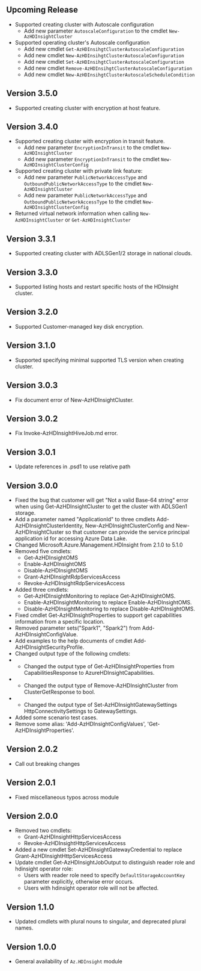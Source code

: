 <!--
    Please leave this section at the top of the change log.

    Changes for the upcoming release should go under the section titled "Upcoming Release", and should adhere to the following format:

    ## Upcoming Release
    * Overview of change #1
        - Additional information about change #1
    * Overview of change #2
        - Additional information about change #2
        - Additional information about change #2
    * Overview of change #3
    * Overview of change #4
        - Additional information about change #4

    ## YYYY.MM.DD - Version X.Y.Z (Previous Release)
    * Overview of change #1
        - Additional information about change #1
-->
## Upcoming Release
* Supported creating cluster with Autoscale configuration
    - Add new parameter `AutoscaleConfiguration` to the cmdlet `New-AzHDInsightCluster`
* Supported operating cluster's Autoscale configuration
    - Add new cmdlet `Get-AzHDInsihgtClusterAutoscaleConfiguration`
    - Add new cmdlet `New-AzHDInsihgtClusterAutoscaleConfiguration`
    - Add new cmdlet `Set-AzHDInsihgtClusterAutoscaleConfiguration`
    - Add new cmdlet `Remove-AzHDInsihgtClusterAutoscaleConfiguration`
    - Add new cmdlet `New-AzHDInsihgtClusterAutoscaleScheduleCondition`

## Version 3.5.0
* Supported creating cluster with encryption at host feature.

## Version 3.4.0
* Supported creating cluster with encryption in transit feature.
    - Add new parameter `EncryptionInTransit` to the cmdlet `New-AzHDInsightCluster`
	- Add new parameter `EncryptionInTransit` to the cmdlet `New-AzHDInsightClusterConfig`
* Supported creating cluster with private link feature:
    - Add new parameter `PublicNetworkAccessType` and `OutboundPublicNetworkAccessType` to the cmdlet `New-AzHDInsightCluster`
    - Add new parameter `PublicNetworkAccessType` and `OutboundPublicNetworkAccessType` to the cmdlet `New-AzHDInsightClusterConfig`
* Returned virtual network information when calling `New-AzHDInsightCluster` or `Get-AzHDInsightCluster`


## Version 3.3.1
* Supported creating cluster with ADLSGen1/2 storage in national clouds.

## Version 3.3.0
* Supported listing hosts and restart specific hosts of the HDInsight cluster.

## Version 3.2.0
* Supported Customer-managed key disk encryption.

## Version 3.1.0
* Supported specifying minimal supported TLS version when creating cluster.

## Version 3.0.3
* Fix document error of New-AzHDInsightCluster.

## Version 3.0.2
* Fix Invoke-AzHDInsightHiveJob.md error.

## Version 3.0.1
* Update references in .psd1 to use relative path

## Version 3.0.0
* Fixed the bug that customer will get "Not a valid Base-64 string" error when using Get-AzHDInsightCluster to get the cluster with ADLSGen1 storage.
* Add a parameter named "ApplicationId" to three cmdlets Add-AzHDInsightClusterIdentity, New-AzHDInsightClusterConfig and New-AzHDInsightCluster so that customer can provide the service principal application id for accessing Azure Data Lake.
* Changed Microsoft.Azure.Management.HDInsight from 2.1.0 to 5.1.0
* Removed five cmdlets:
    - Get-AzHDInsightOMS
    - Enable-AzHDInsightOMS
    - Disable-AzHDInsightOMS
    - Grant-AzHDInsightRdpServicesAccess
    - Revoke-AzHDInsightRdpServicesAccess
* Added three cmdlets:
    - Get-AzHDInsightMonitoring to replace Get-AzHDInsightOMS.
    - Enable-AzHDInsightMonitoring to replace Enable-AzHDInsightOMS.
    - Disable-AzHDInsightMonitoring to replace Disable-AzHDInsightOMS.
* Fixed cmdlet Get-AzHDInsightProperties to support get capabilities information from a specific location.
* Removed parameter sets("Spark1", "Spark2") from Add-AzHDInsightConfigValue.
* Add examples to the help documents of cmdlet Add-AzHDInsightSecurityProfile.
* Changed output type of the following cmdlets:
*  - Changed the output type of Get-AzHDInsightProperties from  CapabilitiesResponse to AzureHDInsightCapabilities.
*  - Changed the output type of Remove-AzHDInsightCluster from ClusterGetResponse to bool.
*  - Changed the output type of Set-AzHDInsightGatewaySettings HttpConnectivitySettings to GatewaySettings.
* Added some scenario test cases.
* Remove some alias: 'Add-AzHDInsightConfigValues', 'Get-AzHDInsightProperties'.

## Version 2.0.2
* Call out breaking changes

## Version 2.0.1
* Fixed miscellaneous typos across module

## Version 2.0.0
* Removed two cmdlets:
    - Grant-AzHDInsightHttpServicesAccess
    - Revoke-AzHDInsightHttpServicesAccess
* Added a new cmdlet Set-AzHDInsightGatewayCredential to replace Grant-AzHDInsightHttpServicesAccess
* Update cmdlet Get-AzHDInsightJobOutput to distinguish reader role and hdinsight operator role:
    - Users with reader role need to specify `DefaultStorageAccountKey` parameter explicitly, otherwise error occurs.
	- Users with hdinsight operator role will not be affected.


## Version 1.1.0
* Updated cmdlets with plural nouns to singular, and deprecated plural names.

## Version 1.0.0
* General availability of `Az.HDInsight` module
